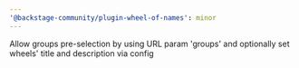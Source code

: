 ```yaml
---
'@backstage-community/plugin-wheel-of-names': minor
---
```


Allow groups pre-selection by using URL param 'groups' and optionally set wheels' title and description via config
